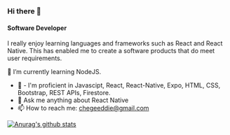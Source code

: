 ### Hi there 👋
#### Software Developer
I really enjoy learning languages and frameworks such as React and React Native. This has enabled me to create a software products that do meet user requirements.
 
 🔭 I’m currently learning NodeJS.
- 🌱 -   I'm proficient in Javascipt, React, React-Native, Expo,  HTML, CSS, Bootstrap, REST APIs, Firestore. 
- 💬 Ask me anything about React Native
- 📫 How to reach me: chegeeddie@gmail.com

[![Anurag's github stats](https://github-readme-stats.vercel.app/api?username=murimichege)](https://github.com/murimichege/github-readme-stats)
